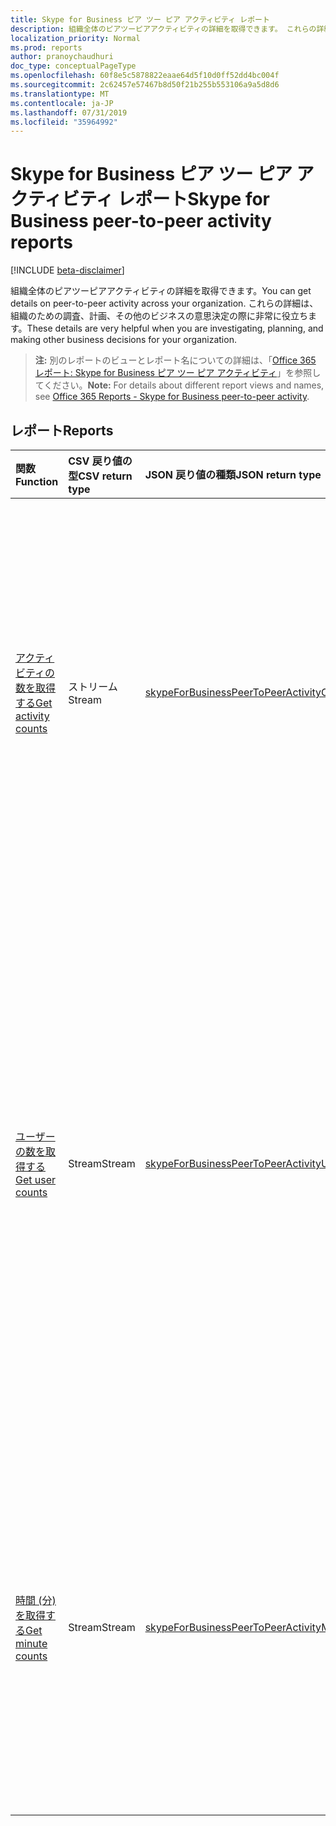```yaml
---
title: Skype for Business ピア ツー ピア アクティビティ レポート
description: 組織全体のピアツーピアアクティビティの詳細を取得できます。 これらの詳細は、組織のための調査、計画、その他のビジネスの意思決定の際に非常に役立ちます。
localization_priority: Normal
ms.prod: reports
author: pranoychaudhuri
doc_type: conceptualPageType
ms.openlocfilehash: 60f8e5c5878822eaae64d5f10d0ff52dd4bc004f
ms.sourcegitcommit: 2c62457e57467b8d50f21b255b553106a9a5d8d6
ms.translationtype: MT
ms.contentlocale: ja-JP
ms.lasthandoff: 07/31/2019
ms.locfileid: "35964992"
---
```

# <a name="skype-for-business-peer-to-peer-activity-reports"></a><span data-ttu-id="6b9a2-104">Skype for Business ピア ツー ピア アクティビティ レポート</span><span class="sxs-lookup"><span data-stu-id="6b9a2-104">Skype for Business peer-to-peer activity reports</span></span>

[!INCLUDE [beta-disclaimer](../../includes/beta-disclaimer.md)]

<span data-ttu-id="6b9a2-105">組織全体のピアツーピアアクティビティの詳細を取得できます。</span><span class="sxs-lookup"><span data-stu-id="6b9a2-105">You can get details on peer-to-peer activity across your organization.</span></span> <span data-ttu-id="6b9a2-106">これらの詳細は、組織のための調査、計画、その他のビジネスの意思決定の際に非常に役立ちます。</span><span class="sxs-lookup"><span data-stu-id="6b9a2-106">These details are very helpful when you are investigating, planning, and making other business decisions for your organization.</span></span>

> <span data-ttu-id="6b9a2-107">**注:** 別のレポートのビューとレポート名についての詳細は、「[Office 365 レポート: Skype for Business ピア ツー ピア アクティビティ](https://support.office.com/client/Skype-for-Business-Online-peertopeer-activity-d3b2d569-4ee9-44b8-92bf-d518142f0713)」を参照してください。</span><span class="sxs-lookup"><span data-stu-id="6b9a2-107">**Note:** For details about different report views and names, see [Office 365 Reports - Skype for Business peer-to-peer activity](https://support.office.com/client/Skype-for-Business-Online-peertopeer-activity-d3b2d569-4ee9-44b8-92bf-d518142f0713).</span></span>

## <a name="reports"></a><span data-ttu-id="6b9a2-108">レポート</span><span class="sxs-lookup"><span data-stu-id="6b9a2-108">Reports</span></span>

| <span data-ttu-id="6b9a2-109">関数</span><span class="sxs-lookup"><span data-stu-id="6b9a2-109">Function</span></span>                                 | <span data-ttu-id="6b9a2-110">CSV 戻り値の型</span><span class="sxs-lookup"><span data-stu-id="6b9a2-110">CSV return type</span></span> | <span data-ttu-id="6b9a2-111">JSON 戻り値の種類</span><span class="sxs-lookup"><span data-stu-id="6b9a2-111">JSON return type</span></span>                         | <span data-ttu-id="6b9a2-112">説明</span><span class="sxs-lookup"><span data-stu-id="6b9a2-112">Description</span></span>                              |
| :--------------------------------------- | :-------------- | :--------------------------------------- | ---------------------------------------- |
| [<span data-ttu-id="6b9a2-113">アクティビティの数を取得する</span><span class="sxs-lookup"><span data-stu-id="6b9a2-113">Get activity counts</span></span>](../api/reportroot-getskypeforbusinesspeertopeeractivitycounts.md) | <span data-ttu-id="6b9a2-114">ストリーム</span><span class="sxs-lookup"><span data-stu-id="6b9a2-114">Stream</span></span>          | [<span data-ttu-id="6b9a2-115">skypeForBusinessPeerToPeerActivityCounts</span><span class="sxs-lookup"><span data-stu-id="6b9a2-115">skypeForBusinessPeerToPeerActivityCounts</span></span>](../resources/skypeforbusinesspeertopeeractivitycounts.md) | <span data-ttu-id="6b9a2-116">組織内で実施されたセッションの数と種類について、使用傾向を取得します。</span><span class="sxs-lookup"><span data-stu-id="6b9a2-116">Get usage trends on the number and type of sessions held in your organization.</span></span> <span data-ttu-id="6b9a2-117">セッションの種類には IM、オーディオ、ビデオ、アプリケーション共有、ファイル転送があります。</span><span class="sxs-lookup"><span data-stu-id="6b9a2-117">Types of sessions include IM, audio, video, application sharing, and file transfer.</span></span> |
| [<span data-ttu-id="6b9a2-118">ユーザーの数を取得する</span><span class="sxs-lookup"><span data-stu-id="6b9a2-118">Get user counts</span></span>](../api/reportroot-getskypeforbusinesspeertopeeractivityusercounts.md) | <span data-ttu-id="6b9a2-119">Stream</span><span class="sxs-lookup"><span data-stu-id="6b9a2-119">Stream</span></span>          | [<span data-ttu-id="6b9a2-120">skypeForBusinessPeerToPeerActivityUserCounts</span><span class="sxs-lookup"><span data-stu-id="6b9a2-120">skypeForBusinessPeerToPeerActivityUserCounts</span></span>](../resources/skypeforbusinesspeertopeeractivityusercounts.md) | <span data-ttu-id="6b9a2-121">組織内で実施されたピア ツー ピア セッションの一意のユーザー数と種類について、使用傾向を取得します。</span><span class="sxs-lookup"><span data-stu-id="6b9a2-121">Get usage trends on the number of unique users and type of peer-to-peer sessions held in your organization.</span></span> <span data-ttu-id="6b9a2-122">ピア ツー ピア セッションでのセッションの種類には IM、オーディオ、ビデオ、アプリケーション共有、ファイル転送があります。</span><span class="sxs-lookup"><span data-stu-id="6b9a2-122">Types of sessions include IM, audio, video, application sharing, and file transfers in peer-to-peer sessions.</span></span> |
| [<span data-ttu-id="6b9a2-123">時間 (分) を取得する</span><span class="sxs-lookup"><span data-stu-id="6b9a2-123">Get minute counts</span></span>](../api/reportroot-getskypeforbusinesspeertopeeractivityminutecounts.md) | <span data-ttu-id="6b9a2-124">Stream</span><span class="sxs-lookup"><span data-stu-id="6b9a2-124">Stream</span></span>          | [<span data-ttu-id="6b9a2-125">skypeForBusinessPeerToPeerActivityMinuteCounts</span><span class="sxs-lookup"><span data-stu-id="6b9a2-125">skypeForBusinessPeerToPeerActivityMinuteCounts</span></span>](../resources/skypeforbusinesspeertopeeractivityminutecounts.md) | <span data-ttu-id="6b9a2-126">組織内で実施されたピア ツー ピア セッションの長さ (分数) と種類についての使用傾向を取得します。</span><span class="sxs-lookup"><span data-stu-id="6b9a2-126">Get usage trends on the length in minutes and type of peer-to-peer sessions held in your organization.</span></span> <span data-ttu-id="6b9a2-127">セッションの種類には、オーディオとビデオが含まれます。</span><span class="sxs-lookup"><span data-stu-id="6b9a2-127">Types of sessions include audio and video.</span></span> |
